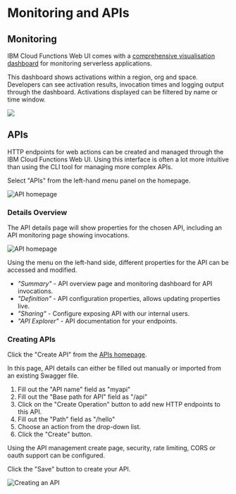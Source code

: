 # Monitoring and APIs

## Monitoring

IBM Cloud Functions Web UI comes with a [comprehensive visualisation dashboard](https://console.bluemix.net/openwhisk/dashboard) for monitoring serverless applications.

This dashboard shows activations within a region, org and space. Developers can see activation results, invocation times and logging output through the dashboard. Activations displayed can be filtered by name or time window.

![](https://github.com/mrutkows/fn-workshops/tree/f9a9f057e96f8493ab777e3d193376a2301461c5/.gitbook/assets/monitoring.png)

## APIs

HTTP endpoints for web actions can be created and managed through the IBM Cloud Functions Web UI. Using this interface is often a lot more intuitive than using the CLI tool for managing more complex APIs.

Select "APIs" from the left-hand menu panel on the homepage.

![API homepage](https://github.com/mrutkows/fn-workshops/tree/f9a9f057e96f8493ab777e3d193376a2301461c5/.gitbook/assets/apis-homepage.png)

### Details Overview

The API details page will show properties for the chosen API, including an API monitoring page showing invocations.

![API homepage](https://github.com/mrutkows/fn-workshops/tree/f9a9f057e96f8493ab777e3d193376a2301461c5/.gitbook/assets/api-details.png)

Using the menu on the left-hand side, different properties for the API can be accessed and modified.

* _"Summary"_ - API overview page and monitoring dashboard for API invocations.
* _"Definition"_ - API configuration properties, allows updating properties live.
* _"Sharing"_ - Configure exposing API with our internal users.
* _"API Explorer"_ - API documentation for your endpoints.

### Creating APIs

Click the "Create API" from the [APIs homepage](https://console.bluemix.net/openwhisk/apimanagement).

In this page, API details can either be filled out manually or imported from an existing Swagger file.

1. Fill out the "API name" field as "myapi"
2. Fill out the "Base path for API" field as "/api"
3. Click on the "Create Operation" button to add new HTTP endpoints to this API.
4. Fill out the "Path" field as "/hello"
5. Choose an action from the drop-down list.
6. Click the "Create" button.

Using the API management create page, security, rate limiting, CORS or oauth support can be configured.

Click the "Save" button to create your API.

![Creating an API](https://github.com/mrutkows/fn-workshops/tree/f9a9f057e96f8493ab777e3d193376a2301461c5/.gitbook/assets/create-apis.gif)

